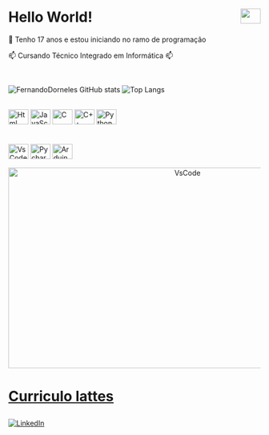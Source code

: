 <div> <h1> Hello World!
<img 
align="right" height="30" width="40" src="https://cdn.jsdelivr.net/gh/devicons/devicon/icons/windows8/windows8-original.svg">
</img></h1></div>

<div>
<p>💬 Tenho 17 anos e estou iniciando no ramo de programação
<p>📫 Cursando Técnico Integrado em Informática 📫</p>
</br>
</div>

<div>

![FernandoDorneles GitHub stats](https://github-readme-stats.vercel.app/api?username=dornelesfernando&show_icons=true&theme=radical)
![Top Langs](https://github-readme-stats.vercel.app/api/top-langs/?username=dornelesfernando&layout=compact&langs_count=7&theme=dracula)
</div>

<div></br>
<img align="center" alt="Html" height="30" width="40" src="https://cdn.jsdelivr.net/gh/devicons/devicon/icons/html5/html5-original.svg"></img>
<img align="center" alt="JavaScript" height="30" width="40" src="https://cdn.jsdelivr.net/gh/devicons/devicon/icons/javascript/javascript-original.svg"></img>
<img align="center" alt="C" height="30" width="40" src="https://cdn.jsdelivr.net/gh/devicons/devicon/icons/c/c-original.svg"></img>
<img align="center" alt="C++" height="30" width="40" src="https://cdn.jsdelivr.net/gh/devicons/devicon/icons/cplusplus/cplusplus-original.svg"></img>
<img align="center" alt="Python" height="30" width="40" src="https://cdn.jsdelivr.net/gh/devicons/devicon/icons/python/python-original.svg"></img>
</div>

#

<div>
<img align="center" alt="VsCode" height="30" width="40" src="https://cdn.jsdelivr.net/gh/devicons/devicon/icons/vscode/vscode-original.svg"></img>
<img align="center" alt="Pycharm" height="30" width="40" src="https://cdn.jsdelivr.net/gh/devicons/devicon/icons/pycharm/pycharm-original.svg"></img>
<img align="center" alt="ArduinoIDE" height="30" width="40" src="https://cdn.jsdelivr.net/gh/devicons/devicon/icons/arduino/arduino-original.svg"></img>
</div> </br>

<div align="center">
  <img align="center" alt="VsCode" height="400" width="700" src="https://wakatime.com/share/@dornelesfernando/053058b0-4130-44f9-aa23-e275fee823ec.svg"></img>
</div>

<h1>
  
[Curriculo lattes](http://lattes.cnpq.br/0532418852427960)
</h1>

[![LinkedIn](https://img.shields.io/badge/LinkedIn-0077B5?style=for-the-badge&logo=linkedin&logoColor=white)](https://www.linkedin.com/in/fernandodorneles)
